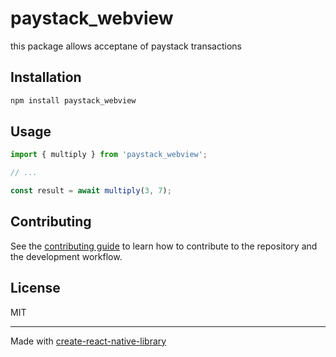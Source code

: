 # paystack_webview

this package allows acceptane of paystack transactions

## Installation

```sh
npm install paystack_webview
```

## Usage


```js
import { multiply } from 'paystack_webview';

// ...

const result = await multiply(3, 7);
```


## Contributing

See the [contributing guide](CONTRIBUTING.md) to learn how to contribute to the repository and the development workflow.

## License

MIT

---

Made with [create-react-native-library](https://github.com/callstack/react-native-builder-bob)
